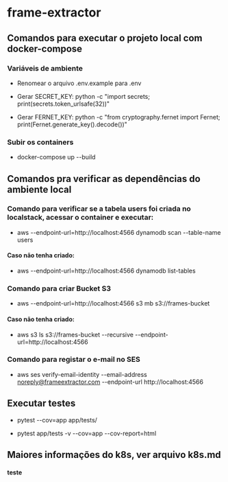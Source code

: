 # frame-extractor

## Comandos para executar o projeto local com docker-compose

### Variáveis de ambiente

* Renomear o arquivo .env.example para .env

* Gerar SECRET_KEY: python -c "import secrets; print(secrets.token_urlsafe(32))"

* Gerar FERNET_KEY: python -c "from cryptography.fernet import Fernet; print(Fernet.generate_key().decode())"

### Subir os containers

* docker-compose up --build


## Comandos pra verificar as dependências do ambiente local

### Comando para verificar se a tabela users foi criada no localstack, acessar o container e executar:

* aws --endpoint-url=http://localhost:4566 dynamodb scan --table-name users


#### Caso não tenha criado:

* aws --endpoint-url=http://localhost:4566 dynamodb list-tables


### Comando para criar Bucket S3

* aws --endpoint-url=http://localhost:4566 s3 mb s3://frames-bucket


#### Caso não tenha criado:

* aws s3 ls s3://frames-bucket --recursive --endpoint-url=http://localhost:4566


### Comando para registar o e-mail no SES

* aws ses verify-email-identity --email-address noreply@frameextractor.com --endpoint-url http://localhost:4566


## Executar testes

* pytest --cov=app app/tests/

* pytest app/tests -v --cov=app --cov-report=html


## Maiores informações do k8s, ver arquivo k8s.md

#### teste